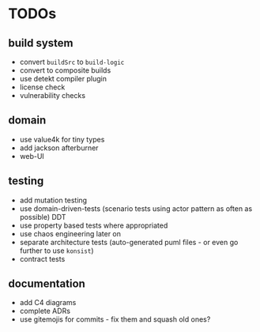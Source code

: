 # TODOs

## build system

* convert `buildSrc` to `build-logic`
* convert to composite builds
* use detekt compiler plugin
* license check
* vulnerability checks

## domain

* use value4k for tiny types
* add jackson afterburner 
* web-UI

## testing

* add mutation testing
* use domain-driven-tests (scenario tests using actor pattern as often as possible) DDT
* use property based tests where appropriated
* use chaos engineering later on
* separate architecture tests (auto-generated puml files - or even go further to use `konsist`)
* contract tests

## documentation

* add C4 diagrams
* complete ADRs
* use gitemojis for commits - fix them and squash old ones?

